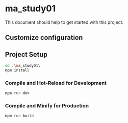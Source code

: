 # ma_study01

This document should help to get started with this project.

## Customize configuration


## Project Setup

```sh
cd .\ma_study01\
npm install
```

### Compile and Hot-Reload for Development

```sh
npm run dev
```

### Compile and Minify for Production

```sh
npm run build
```
